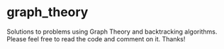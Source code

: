 # graph_theory
Solutions to problems using Graph Theory and backtracking algorithms. Please feel free to read the code and comment on it. Thanks!
